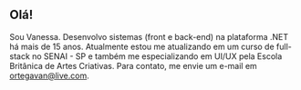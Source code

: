## Olá!

Sou Vanessa. Desenvolvo sistemas (front e back-end) na plataforma .NET há mais de 15 anos. Atualmente estou me atualizando em um curso de full-stack no SENAI - SP e também me especializando em UI/UX pela Escola Britânica de Artes Criativas. Para contato, me envie um e-mail em <a href="mailto:ortegavan@live.com">ortegavan@live.com</a>.
